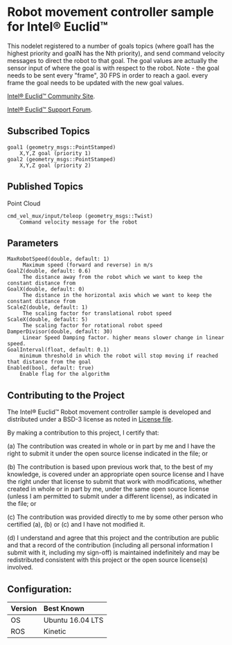 # Robot movement controller sample for Intel&reg; Euclid&trade;

This nodelet registered to a number of goals topics (where goal1 has the highest priority and goalN has the Nth priority), and send command velocity messages to direct the robot to that goal. The goal values are actually the sensor input of where the goal is with respect to the robot. Note - the goal needs to be sent every "frame", 30 FPS in order to reach a gaol. every frame the goal needs to be updated with the new goal values.

[Intel® Euclid™ Community Site](http://www.euclidcommunity.intel.com).

[Intel® Euclid™ Support Forum](http://www.intel.com/content/www/us/en/support/emerging-technologies/intel-euclid-development-kit.html).

## Subscribed Topics

    goal1 (geometry_msgs::PointStamped)
        X,Y,Z goal (priority 1)
	goal2 (geometry_msgs::PointStamped)
        X,Y,Z goal (priority 2)
	
## Published Topics

Point Cloud

    cmd_vel_mux/input/teleop (geometry_msgs::Twist)
		Command velocity message for the robot

## Parameters

    MaxRobotSpeed(double, default: 1) 
         Maximum speed (forward and reverse) in m/s
    GoalZ(double, default: 0.6) 
         The distance away from the robot which we want to keep the constant distance from
    GoalX(double, default: 0) 
         The distance in the horizontal axis which we want to keep the constant distance from
    ScaleZ(double, default: 1) 
         The scaling factor for translational robot speed
	ScaleX(double, default: 5) 
         The scaling factor for rotational robot speed
    DamperDivisor(double, default: 30) 
         Linear Speed Damping factor. higher means slower change in linear speed.
	GoalInterval(float, default: 0.1)
		minimum threshold in which the robot will stop moving if reached that distance from the goal
	Enabled(bool, default: true)
		Enable flag for the algorithm
		
## Contributing to the Project

The Intel&reg; Euclid&trade; Robot movement controller sample is developed and distributed under
a BSD-3 license as noted in [License file](LICENSE).

By making a contribution to this project, I certify that:

(a) The contribution was created in whole or in part by me and I
have the right to submit it under the open source license
indicated in the file; or

(b) The contribution is based upon previous work that, to the best
of my knowledge, is covered under an appropriate open source
license and I have the right under that license to submit that
work with modifications, whether created in whole or in part
by me, under the same open source license (unless I am
permitted to submit under a different license), as indicated
in the file; or

(c) The contribution was provided directly to me by some other
person who certified (a), (b) or (c) and I have not modified
it.

(d) I understand and agree that this project and the contribution
are public and that a record of the contribution (including all
personal information I submit with it, including my sign-off) is
maintained indefinitely and may be redistributed consistent with
this project or the open source license(s) involved.

## Configuration:

| Version        | Best Known           |
|:-------------- |:---------------------|
| OS             | Ubuntu 16.04 LTS     |
| ROS            | Kinetic              |

